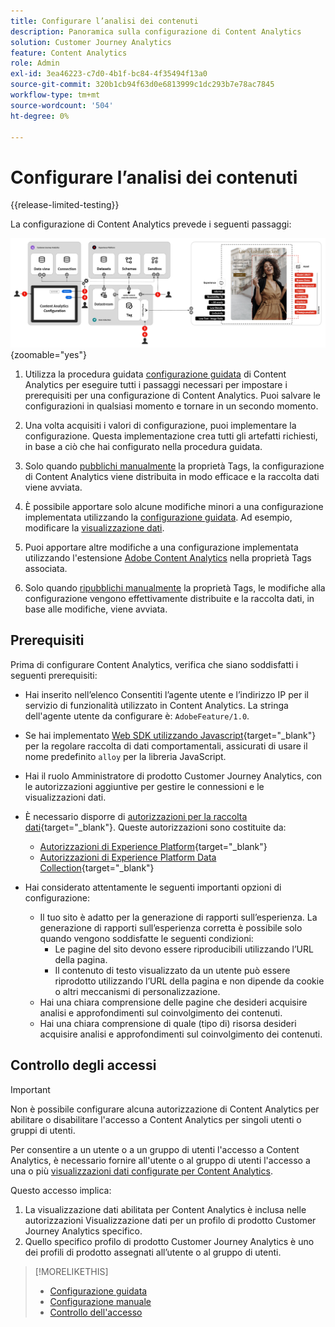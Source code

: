 ```yaml
---
title: Configurare l’analisi dei contenuti
description: Panoramica sulla configurazione di Content Analytics
solution: Customer Journey Analytics
feature: Content Analytics
role: Admin
exl-id: 3ea46223-c7d0-4b1f-bc84-4f35494f13a0
source-git-commit: 320b1cb94f63d0e6813999c1dc293b7e78ac7845
workflow-type: tm+mt
source-wordcount: '504'
ht-degree: 0%

---
```


# Configurare l’analisi dei contenuti

{{release-limited-testing}}


La configurazione di Content Analytics prevede i seguenti passaggi:

![Configurazione di Content Analytics](../assets/aca-configuration.svg){zoomable="yes"}

1. Utilizza la procedura guidata [configurazione guidata](guided.md) di Content Analytics per eseguire tutti i passaggi necessari per impostare i prerequisiti per una configurazione di Content Analytics. Puoi salvare le configurazioni in qualsiasi momento e tornare in un secondo momento.
1. Una volta acquisiti i valori di configurazione, puoi implementare la configurazione. Questa implementazione crea tutti gli artefatti richiesti, in base a ciò che hai configurato nella procedura guidata.
1. Solo quando [pubblichi manualmente](manual.md) la proprietà Tags, la configurazione di Content Analytics viene distribuita in modo efficace e la raccolta dati viene avviata.

1. È possibile apportare solo alcune modifiche minori a una configurazione implementata utilizzando la [configurazione guidata](guided.md). Ad esempio, modificare la [visualizzazione dati](/help/data-views/data-views.md).
1. Puoi apportare altre modifiche a una configurazione implementata utilizzando l&#39;estensione [Adobe Content Analytics](https://experienceleague.adobe.com/en/docs/experience-platform/tags/extensions/client/content-analytics/overview) nella proprietà Tags associata.
1. Solo quando [ripubblichi manualmente](manual.md) la proprietà Tags, le modifiche alla configurazione vengono effettivamente distribuite e la raccolta dati, in base alle modifiche, viene avviata.


## Prerequisiti

Prima di configurare Content Analytics, verifica che siano soddisfatti i seguenti prerequisiti:

* Hai inserito nell’elenco Consentiti l’agente utente e l’indirizzo IP per il servizio di funzionalità utilizzato in Content Analytics. La stringa dell&#39;agente utente da configurare è: <code>AdobeFeature/1.0</code>.
* Se hai implementato [Web SDK utilizzando Javascript](https://experienceleague.adobe.com/en/docs/experience-platform/web-sdk/install/library){target="_blank"} per la regolare raccolta di dati comportamentali, assicurati di usare il nome predefinito <code>alloy</code> per la libreria JavaScript.
* Hai il ruolo Amministratore di prodotto Customer Journey Analytics, con le autorizzazioni aggiuntive per gestire le connessioni e le visualizzazioni dati.
* È necessario disporre di [autorizzazioni per la raccolta dati](https://experienceleague.adobe.com/en/docs/experience-platform/collection/permissions){target="_blank"}. Queste autorizzazioni sono costituite da:
   * [Autorizzazioni di Experience Platform](https://experienceleague.adobe.com/en/docs/experience-platform/collection/permissions#adobe-experience-platform-permissions){target="_blank"}
   * [Autorizzazioni di Experience Platform Data Collection](https://experienceleague.adobe.com/en/docs/experience-platform/collection/permissions#adobe-experience-platform-data-collection-permissions){target="_blank"}
* Hai considerato attentamente le seguenti importanti opzioni di configurazione:

   * Il tuo sito è adatto per la generazione di rapporti sull’esperienza. La generazione di rapporti sull’esperienza corretta è possibile solo quando vengono soddisfatte le seguenti condizioni:
      * Le pagine del sito devono essere riproducibili utilizzando l’URL della pagina.
      * Il contenuto di testo visualizzato da un utente può essere riprodotto utilizzando l’URL della pagina e non dipende da cookie o altri meccanismi di personalizzazione.
   * Hai una chiara comprensione delle pagine che desideri acquisire analisi e approfondimenti sul coinvolgimento dei contenuti.
   * Hai una chiara comprensione di quale (tipo di) risorsa desideri acquisire analisi e approfondimenti sul coinvolgimento dei contenuti.


## Controllo degli accessi

>[!IMPORTANT]
>
>Non è possibile configurare alcuna autorizzazione di Content Analytics per abilitare o disabilitare l&#39;accesso a Content Analytics per singoli utenti o gruppi di utenti.
>

Per consentire a un utente o a un gruppo di utenti l&#39;accesso a Content Analytics, è necessario fornire all&#39;utente o al gruppo di utenti l&#39;accesso a una o più [visualizzazioni dati configurate per Content Analytics](guided.md#data-view).

Questo accesso implica:

1. La visualizzazione dati abilitata per Content Analytics è inclusa nelle autorizzazioni Visualizzazione dati per un profilo di prodotto Customer Journey Analytics specifico.
1. Quello specifico profilo di prodotto Customer Journey Analytics è uno dei profili di prodotto assegnati all’utente o al gruppo di utenti.

>[!MORELIKETHIS]
>
>* [Configurazione guidata](guided.md)
>* [Configurazione manuale](manual.md)
>* [Controllo dell&#39;accesso](/help/technotes/access-control.md)
>
